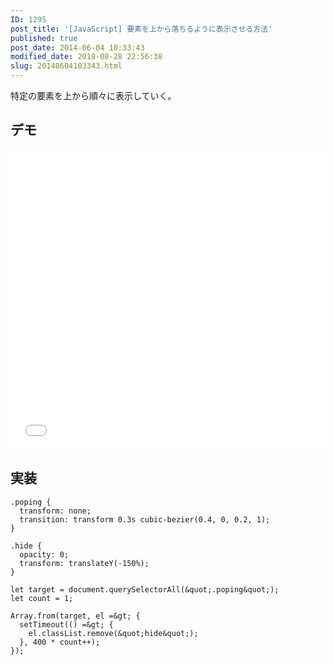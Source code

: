 ```yaml
---
ID: 1295
post_title: '[JavaScript] 要素を上から落ちるように表示させる方法'
published: true
post_date: 2014-06-04 10:33:43
modified_date: 2018-08-28 22:56:38
slug: 20140604103343.html
---
```

特定の要素を上から順々に表示していく。

<!--more-->

## デモ

<iframe height='480' scrolling='no' title='an element appear to fall from above' src='//codepen.io/hiro0218/embed/pObLQy/?height=477&theme-id=light&default-tab=result&embed-version=2' frameborder='no' allowtransparency='true' allowfullscreen='true' style='width: 100%;'>See the Pen <a href='https://codepen.io/hiro0218/pen/pObLQy/'>an element appear to fall from above</a> by hiro (<a href='https://codepen.io/hiro0218'>@hiro0218</a>) on <a href='https://codepen.io'>CodePen</a>.
</iframe>

## 実装

```language-css
.poping {
  transform: none;
  transition: transform 0.3s cubic-bezier(0.4, 0, 0.2, 1);
}

.hide {
  opacity: 0;
  transform: translateY(-150%);
}
```

```language-js
let target = document.querySelectorAll(&quot;.poping&quot;);
let count = 1;

Array.from(target, el =&gt; {
  setTimeout(() =&gt; {
    el.classList.remove(&quot;hide&quot;);
  }, 400 * count++);
});
```